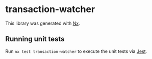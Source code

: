 # transaction-watcher

This library was generated with [Nx](https://nx.dev).

## Running unit tests

Run `nx test transaction-watcher` to execute the unit tests via [Jest](https://jestjs.io).
